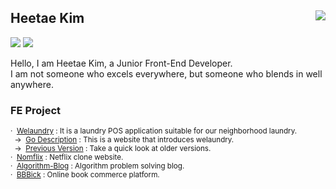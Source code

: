 <h2>
  Heetae Kim
  <a href="https://hits.seeyoufarm.com"><img src="https://hits.seeyoufarm.com/api/count/incr/badge.svg?url=https%3A%2F%2Fgithub.com%2Fhxxtae&count_bg=%231982E1&title_bg=%23555555&icon=github.svg&icon_color=%23E7E7E7&title=hits&edge_flat=false" align="right"/></a>
</h2>

<a href="https://hxxtae.notion.site/Hxxtae-Development-Note-02e6a0e829ae4a1398be64c556e7af23" target="_blank"><img src="https://img.shields.io/badge/Notion_Blog-000000?style=flat-square&logo=notion&logoColor=white"/></a>
<a href="https://dev.to/hxxtae"><img src="https://img.shields.io/badge/Dev_Blog-171717?style=flat-square&logo=dev.to&logoColor=ffffff"/></a>

<div>
  Hello, I am Heetae Kim, a Junior Front-End Developer.
  <br>
  I am not someone who excels everywhere, but someone who blends in well anywhere.
</div>

### FE Project
<sup>· &nbsp;[Welaundry](https://welaundry.netlify.app/) : It is a laundry POS application suitable for our neighborhood laundry.   </sup>   
<sup>  &nbsp; → &nbsp;[Go Description](https://hxxtae.github.io/we-laundry-desc/) : This is a website that introduces welaundry.   </sup>   
<sup>  &nbsp; → &nbsp;[Previous Version](https://hxxtae.github.io/we-laundry-asis/) : Take a quick look at older versions.   </sup>   
<sup>· &nbsp;[Nomflix](https://hxxtae.github.io/nomflix/) : Netflix clone website.</sup>   
<sup>· &nbsp;[Algorithm-Blog](https://algorithms-blog.vercel.app/) : Algorithm problem solving blog.</sup>   
<sup>· &nbsp;[BBBick](https://github.com/hxxtae/bbbick) : Online book commerce platform.</sup>   
